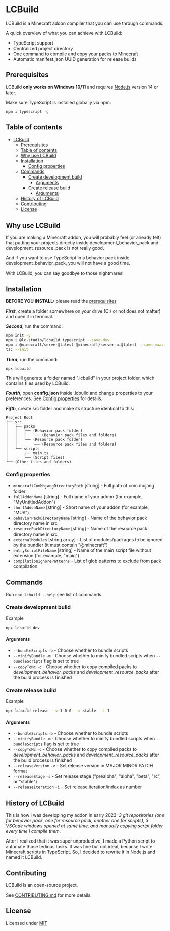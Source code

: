 # LCBuild

LCBuild is a Minecraft addon compiler that you can use through commands.

A quick overview of what you can achieve with LCBuild:

- TypeScript support
- Centralized project directory
- One command to compile and copy your packs to Minecraft
- Automatic manifest.json UUID generation for release builds

## Prerequisites

LCBuild **only works on Windows 10/11** and requires [Node.js]((http://nodejs.org/)) version 14 or later. 

Make sure TypeScript is installed globally via npm:

```sh
npm i typescript -g
```

## Table of contents

- [LCBuild](#lcbuild)
  - [Prerequisites](#prerequisites)
  - [Table of contents](#table-of-contents)
  - [Why use LCBuild](#why-use-lcbuild)
  - [Installation](#installation)
    - [Config properties](#config-properties)
  - [Commands](#commands)
    - [Create development build](#create-development-build)
      - [Arguments](#arguments)
    - [Create release build](#create-release-build)
      - [Arguments](#arguments-1)
  - [History of LCBuild](#history-of-lcbuild)
  - [Contributing](#contributing)
  - [License](#license)

## Why use LCBuild

If you are making a Minecraft addon, you will probably feel (or already felt) that putting your projects directly inside development_behavior_pack and development_resource_pack is not really good.

And if you want to use TypeScript in a behavior pack inside development_behavior_pack, you will not have a good time.

With LCBuild, you can say goodbye to those nightmares!

## Installation

**BEFORE YOU INSTALL:** please read the [prerequisites](#prerequisites)

***First***, create a folder somewhere on your drive (C:\ or not does not matter) and open it in terminal.

***Second***, run the command:

```sh
npm init -y
npm i @lc-studio/lcbuild typescript --save-dev
npm i @minecraft/server@latest @minecraft/server-ui@latest --save-exact
tsc --init
```

***Third***, run the command:

```sh
npx lcbuild
```

This will generate a folder named ".lcbuild" in your project folder, which contains files used by LCBuild.

***Fourth***, open **config.json** inside .lcbuild and change properties to your preferences. See [Config properties](#config-properties) for details.

***Fifth***, create src folder and make its structure identical to this:

```
Project Root
├── src
│   ├── packs
│   │   ├── (Behavior pack folder)
│   │   │   └── (Behavior pack files and folders)
│   │   └── (Resource pack folder)
│   │       └── (Resource pack files and folders)
│   └── scripts
│       ├── main.ts
│       └── (Script files)
└── (Other files and folders)
```

### Config properties

- `minecraftComMojangDirectoryPath` [string] - Full path of com.mojang folder
- `fullAddonName` [string] - Full name of your addon (for example, "MyUntitledAddon")
- `shortAddonName` [string] - Short name of your addon (for example, "MUA")
- `behaviorPackDirectoryName` [string] - Name of the behavior pack directory name in src
- `resourcePackDirectoryName` [string] - Name of the resource pack directory name in src
- `externalModules` [string array] - List of modules/packages to be ignored by the bundler (it must contain "@minecraft")
- `entryScriptFileName` [string] - Name of the main script file without extension (for example, "main")
- `compilationIgnorePatterns` - List of glob patterns to exclude from pack compilation

## Commands

Run ``npx lcbuild --help`` see list of commands.

### Create development build

Example

```sh
npx lcbuild dev
```

#### Arguments

- `--bundleScripts` `-b` - Choose whether to bundle scripts
- `--minifyBundle` `-m` - Choose whether to minify bundled scripts when `--bundleScripts` flag is set to true
- `--copyToMc` `-c` - Choose whether to copy compiled packs to *development_behavior_packs* and *development_resource_packs* after the build process is finished


### Create release build

Example

```sh
npx lcbuild release --v 1 0 0 --s stable --i 1
```

#### Arguments

- `--bundleScripts` `-b` - Choose whether to bundle scripts
- `--minifyBundle` `-m` - Choose whether to minify bundled scripts when `--bundleScripts` flag is set to true
- `--copyToMc` `-c` - Choose whether to copy compiled packs to *development_behavior_packs* and *development_resource_packs* after the build process is finished
- `--releaseVersion` `-v` - Set release version in MAJOR MINOR PATCH format
- `--releaseStage` `-s` - Set release stage ("prealpha", "alpha", "beta", "rc", or "stable")
- `--releaseIteration` `-i` - Set release iteration/index as number

## History of LCBuild

This is how I was developing my addon in early 2023: *3 git repositories (one for behavior pack, one for resource pack, another one for scripts), 3 VSCode windows opened at same time, and manually copying script folder every time I compile them.*

After I realized that it was super unproductive, I made a Python script to automate those tedious tasks. It was fine but not ideal, because I write Minecraft scripts in TypeScript. So, I decided to rewrite it in Node.js and named it LCBuild.

## Contributing

LCBuild is an open-source project.

See [CONTRIBUTING.md](./CONTRIBUTING.md) for more details.

## License

Licensed under [MIT](./LICENSE)
